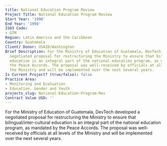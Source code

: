 ```yaml
---
title: National Education Program Review
Project Title: National Education Program Review
Start Year: '1998'
End Year: '1998'
ISO3 Code:
- GTM
Region: Latin America and the Caribbean
Country: Guatemala
Client/ Donor: USAID/Washington
Brief Description: For the Ministry of Education of Guatemala, DevTech developed a
  negotiated proposal for restructuring the Ministry to ensure that bilingual/inter-cultural
  education is an integral part of the national education program, as mandated by
  the Peace Accords. The proposal was well-received by officials at all levels of
  the Ministry and will be implemented over the next several years.
Is Current Project? (true/false): false
Practice Area:
- Monitoring and Evaluation
- Education, Gender and Youth
projects_slug: National-Education-Program-Rev
Contract Value USD: ''
---
```


For the Ministry of Education of Guatemala, DevTech developed a negotiated proposal for restructuring the Ministry to ensure that bilingual/inter-cultural education is an integral part of the national education program, as mandated by the Peace Accords. The proposal was well-received by officials at all levels of the Ministry and will be implemented over the next several years.